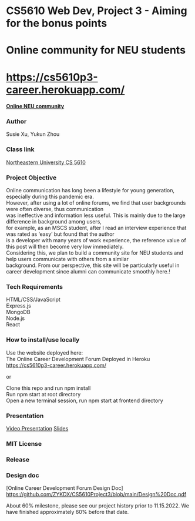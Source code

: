 # CS5610 Web Dev, Project 3 - Aiming for the bonus points

# Online community for NEU students

# https://cs5610p3-career.herokuapp.com/

#### [Online NEU community](https://cs5610p3-career.herokuapp.com/)

### Author

Susie Xu, Yukun Zhou

### Class link

[Northeastern University CS 5610](https://johnguerra.co/classes/webDevelopment_fall_2022/)

### Project Objective

Online communication has long been a lifestyle for young generation, especially during this pandemic era. <br/>
However, after using a lot of online forums, we find that user backgrounds were often diverse, thus communication<br/>
was ineffective and information less useful. This is mainly due to the large difference in background among users,<br/>
for example, as an MSCS student, after I read an interview experience that was rated as ‘easy’ but found that the author <br/>
is a developer with many years of work experience, the reference value of this post will then become very low immediately.<br/>
Considering this, we plan to build a community site for NEU students and help users communicate with others from a similar <br/>
background. From our perspective, this site will be particularly useful in career development since alumni can communicate smoothly here.!<br/>

### Tech Requirements

HTML/CSS/JavaScript<br />
Express.js<br />
MongoDB<br />
Node.js<br />
React

### How to install/use locally

Use the website deployed here:<br />
The Online Career Development Forum Deployed in Heroku https://cs5610p3-career.herokuapp.com/ <br />

or<br />

Clone this repo and run npm install<br />
Run npm start at root directory<br />
Open a new terminal session, run npm start at frontend directory

### Presentation

[Video Presentation](<[https://www.youtube.com/watch?v=pfqrOglsR2M&t=9s&ab_channel=SusieXu](https://www.youtube.com/watch?v=u-gddcXZNGU)>)  
[Slides](https://docs.google.com/presentation/d/1xHSiI4RIAD5qmO-Z9f47vNc_YwWTZOMd/edit?usp=sharing&ouid=115810326221611098287&rtpof=true&sd=true)

### MIT License

### Release

### Design doc

[Online Career Development Forum Design Doc] https://github.com/ZYKDX/CS5610Project3/blob/main/Design%20Doc.pdf

About 60% milestone, please see our project history prior to 11.15.2022. We have finished approximately 60% before that date.
